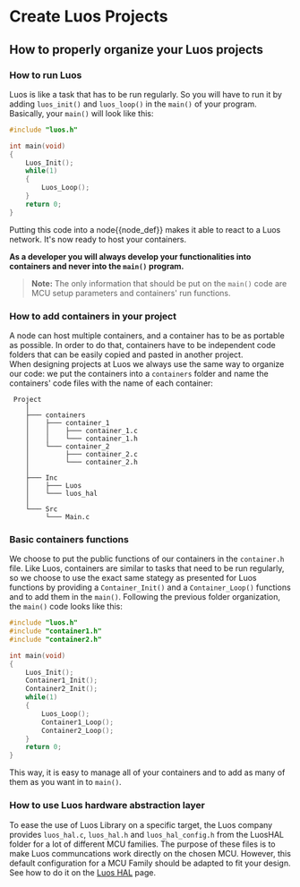 # Create Luos Projects

## How to properly organize your Luos projects

### How to run Luos

Luos is like a task that has to be run regularly. So you will have to run it by adding `luos_init()` and `luos_loop()` in the `main()` of your program.<br/>
Basically, your `main()` will look like this:

```C
#include "luos.h"

int main(void)
{
    Luos_Init();
    while(1)
    {
        Luos_Loop();
    }
    return 0;
}

```

Putting this code into a <span className="cust_tooltip">node<span className="cust_tooltiptext">{{node_def}}</span></span> makes it able to react to a Luos network. It's now ready to host your containers.

**As a developer you will always develop your functionalities into containers and never into the `main()` program.**

> **Note:** The only information that should be put on the `main()` code are MCU setup parameters and containers' run functions.

### How to add containers in your project

A node can host multiple containers, and a container has to be as portable as possible. In order to do that, containers have to be independent code folders that can be easily copied and pasted in another project.<br/>
When designing projects at Luos we always use the same way to organize our code: we put the containers into a `containers` folder and name the containers' code files with the name of each container:

```AsciiDoc
 Project
    │
    ├─── containers
    │    ├─── container_1
    │    │    ├─── container_1.c
    │    │    └─── container_1.h
    │    └─── container_2
    │         ├─── container_2.c
    │         └─── container_2.h
    │
    ├─── Inc
    │    ├─── Luos
    │    └─── luos_hal
    │
    └─── Src
         └─── Main.c
```

### Basic containers functions

We choose to put the public functions of our containers in the `container.h` file. Like Luos, containers are similar to tasks that need to be run regularly, so we choose to use the exact same stategy as presented for Luos functions by providing a `Container_Init()` and a `Container_Loop()` functions and to add them in the `main()`.
Following the previous folder organization, the `main()` code looks like this:

```C
#include "luos.h"
#include "container1.h"
#include "container2.h"

int main(void)
{
    Luos_Init();
    Container1_Init();
    Container2_Init();
    while(1)
    {
        Luos_Loop();
        Container1_Loop();
        Container2_Loop();
    }
    return 0;
}

```

This way, it is easy to manage all of your containers and to add as many of them as you want in to `main()`.

### How to use Luos hardware abstraction layer

To ease the use of Luos Library on a specific target, the Luos company provides `luos_hal.c`, `luos_hal.h` and `luos_hal_config.h` from the LuosHAL folder for a lot of different MCU families. The purpose of these files is to make Luos communcations work directly on the chosen MCU. However, this default configuration for a MCU Family should be adapted to fit your design. See how to do it on the [Luos HAL](../hardware_topics/luos-hal.md) page.
